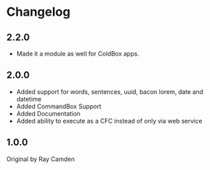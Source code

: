 # Changelog

## 2.2.0
* Made it a module as well for ColdBox apps.

## 2.0.0
* Added support for words, sentences, uuid, bacon lorem, date and datetime
* Added CommandBox Support
* Added Documentation
* Added ability to execute as a CFC instead of only via web service

## 1.0.0
Original by Ray Camden
